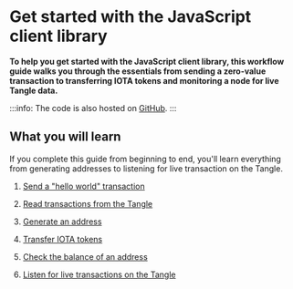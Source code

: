 # Get started with the JavaScript client library

**To help you get started with the JavaScript client library, this workflow guide walks you through the essentials from sending a zero-value transaction to transferring IOTA tokens and monitoring a node for live Tangle data.**

:::info:
The code is also hosted on [GitHub](https://github.com/iota-community/javascript-iota-workshop).
:::

## What you will learn

If you complete this guide from beginning to end, you'll learn everything from generating addresses to listening for live transaction on the Tangle.

1. [Send a "hello world" transaction](../js/send-your-first-bundle.md)

2. [Read transactions from the Tangle](../js/read-transactions.md)

3. [Generate an address](../js/generate-an-address.md)

4. [Transfer IOTA tokens](../js/transfer-iota-tokens.md)

5. [Check the balance of an address](../js/check-balance.md)

6. [Listen for live transactions on the Tangle](../js/listen-for-transactions.md)
